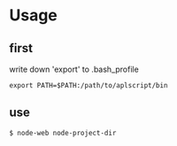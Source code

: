 # Usage

## first
write down 'export' to .bash_profile
 
```
export PATH=$PATH:/path/to/aplscript/bin
```

## use

```
$ node-web node-project-dir
```